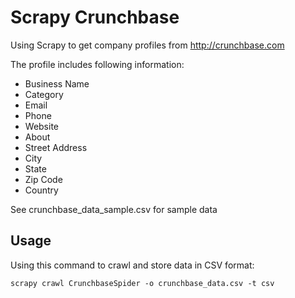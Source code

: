 Scrapy Crunchbase
=================

Using Scrapy to get company profiles from http://crunchbase.com

The profile includes following information:
* Business Name
* Category
* Email
* Phone
* Website
* About
* Street Address
* City
* State
* Zip Code
* Country

See crunchbase_data_sample.csv for sample data

Usage
-----
Using this command to crawl and store data in CSV format:

    scrapy crawl CrunchbaseSpider -o crunchbase_data.csv -t csv
